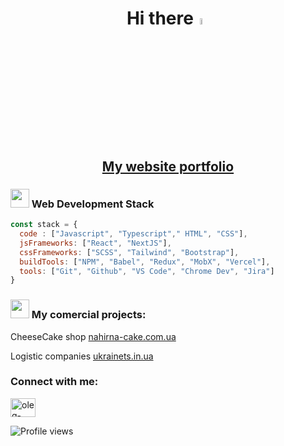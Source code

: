 <h1 align="center">Hi there<a href="https://andriynosov.com/" target="_blank" rel="noreferrer"><img src="https://media.giphy.com/media/hvRJCLFzcasrR4ia7z/giphy.gif" width="5%"></a I'm Andriy, a frontend developer</h1>
<h2 align="center"><a href="https://andriynosov.com/" target="_blank" rel="noreferrer">My website portfolio</a></h2>


### <img src="https://emojis.slackmojis.com/emojis/images/1531849430/4246/blob-sunglasses.gif?1531849430" width="30"/> Web Development Stack

```javascript
const stack = {
  code : ["Javascript", "Typescript"," HTML", "CSS"],
  jsFrameworks: ["React", "NextJS"],
  cssFrameworks: ["SCSS", "Tailwind", "Bootstrap"],
  buildTools: ["NPM", "Babel", "Redux", "MobX", "Vercel"],
  tools: ["Git", "Github", "VS Code", "Chrome Dev", "Jira"]
}
```

### <img src="https://media.giphy.com/media/WUlplcMpOCEmTGBtBW/giphy.gif" width="30"> My comercial projects:

CheeseCake shop [nahirna-cake.com.ua](https://nahirna-cake.com.ua/)

Logistic companies [ukrainets.in.ua](https://www.ukrainets.in.ua/)

<h3 align="left">Connect with me:</h3>
<p align="left">
<a href="https://www.linkedin.com/in/andriy-nosov/" target="blank"><img align="center" src="https://raw.githubusercontent.com/rahuldkjain/github-profile-readme-generator/master/src/images/icons/Social/linked-in-alt.svg" alt="oleg-vetrov-a580b5238" height="30" width="40" /></a>
</p>


![Profile views](https://gpvc.arturio.dev/nosovandriy)
